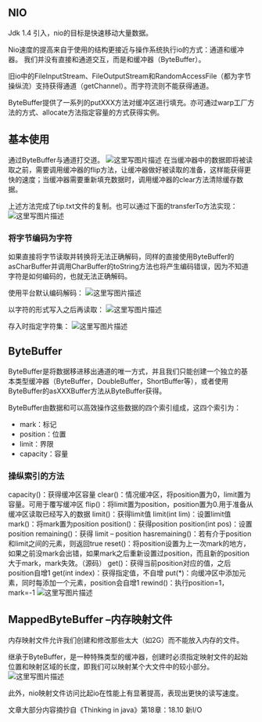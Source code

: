 ## NIO
Jdk 1.4 引入，nio的目标是快速移动大量数据。

Nio速度的提高来自于使用的结构更接近与操作系统执行io的方式：通道和缓冲器。
我们并没有直接和通道交互，而是和缓冲器（ByteBuffer）。

旧io中的FileInputStream、FileOutputStream和RandomAccessFile（都为字节操纵流）支持获得通道（getChannel）。而字符流则不能获得通道。

ByteBuffer提供了一系列的putXXX方法对缓冲区进行填充。亦可通过warp工厂方法的方式、allocate方法指定容量的方式获得实例。

## 基本使用
通过ByteBuffer与通道打交道。
![这里写图片描述](http://upload-images.jianshu.io/upload_images/7460499-1ba7eb2af678c8b4?imageMogr2/auto-orient/strip%7CimageView2/2/w/1240)
在当缓冲器中的数据即将被读取之前，需要调用缓冲器的flip方法，让缓冲器做好被读取的准备，这样能获得更快的速度；当缓冲器需要重新填充数据时，调用缓冲器的clear方法清除缓存数据。
 
上述方法完成了tip.txt文件的复制。也可以通过下面的transferTo方法实现：
 ![这里写图片描述](http://upload-images.jianshu.io/upload_images/7460499-8e25147f84080321?imageMogr2/auto-orient/strip%7CimageView2/2/w/1240)
### 将字节编码为字符
如果直接将字节读取并转换将无法正确解码，同样的直接使用ByteBuffer的asCharBuffer并调用CharBuffer的toString方法也将产生编码错误，因为不知道字符是如何编码的，也就无法正确解码。

使用平台默认编码解码：
 ![这里写图片描述](http://upload-images.jianshu.io/upload_images/7460499-37b7df1bebbf3633?imageMogr2/auto-orient/strip%7CimageView2/2/w/1240)

以字符的形式写入之后再读取：
 ![这里写图片描述](http://upload-images.jianshu.io/upload_images/7460499-0079412af1597646?imageMogr2/auto-orient/strip%7CimageView2/2/w/1240)

存入时指定字符集：
 ![这里写图片描述](http://upload-images.jianshu.io/upload_images/7460499-fcd72aab71266c10?imageMogr2/auto-orient/strip%7CimageView2/2/w/1240)
 
## ByteBuffer
ByteBuffer是将数据移进移出通道的唯一方式，并且我们只能创建一个独立的基本类型缓冲器（ByteBuffer，DoubleBuffer，ShortBuffer等），或者使用ByteBuffer的asXXXBuffer方法从ByteBuffer获得。

ByteBuffer由数据和可以高效操作这些数据的四个索引组成，这四个索引为：

- mark：标记
- position：位置
- limit：界限
- capacity：容量

### 操纵索引的方法
capacity()：获得缓冲区容量
clear()：情况缓冲区，将position置为0，limit置为容量。可用于覆写缓冲区
flip()：将limit置为position，position置为0.用于准备从缓冲区读取已经写入的数据
limit()：获得limit值
limit(int lim)：设置limit值
mark()：将mark置为position
position()：获得position
position(int pos)：设置position
remaining()：获得 limit – position
hasremaining()：若有介于position和limit之间的元素，则返回true
reset()：将position设置为上一次mark的地方，如果之前没mark会出错，如果mark之后重新设置过position，而且新的position大于mark，mark失效。（源码）
get()：获得当前position对应的值，之后position自增1
get(int index)：获得指定值，不自增
put(*)：向缓冲区中添加元素，同时每添加一个元素，position会自增1
rewind()：执行position=1，mark=-1
 ![这里写图片描述](http://upload-images.jianshu.io/upload_images/7460499-f830a9ab3c11ee6e?imageMogr2/auto-orient/strip%7CimageView2/2/w/1240)

## MappedByteBuffer –内存映射文件
内存映射文件允许我们创建和修改那些太大（如2G）而不能放入内存的文件。

继承于ByteBuffer，是一种特殊类型的缓冲器，创建时必须指定映射文件的起始位置和映射区域的长度，即我们可以映射某个大文件中的较小部分。
 ![这里写图片描述](http://upload-images.jianshu.io/upload_images/7460499-f580ce2676ffb620?imageMogr2/auto-orient/strip%7CimageView2/2/w/1240)

此外，nio映射文件访问比起io在性能上有显著提高，表现出更快的读写速度。

文章大部分内容摘抄自《Thinking in java》第18章：18.10 新I/O
